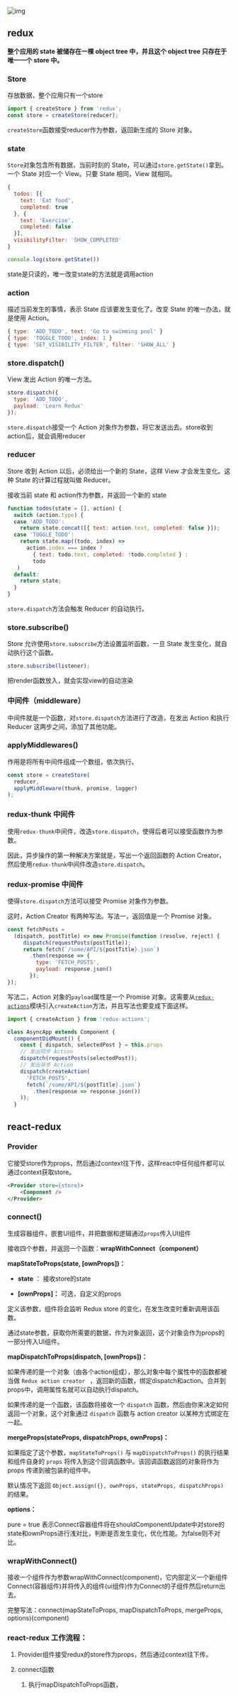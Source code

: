 ![img](http://www.ruanyifeng.com/blogimg/asset/2016/bg2016091802.jpg)



## redux

**整个应用的 state 被储存在一棵 object tree 中，并且这个 object tree 只存在于唯一一个 store 中。**



### Store

存放数据，整个应用只有一个store

```javascript
import { createStore } from 'redux';
const store = createStore(reducer);
```

`createStore`函数接受reducer作为参数，返回新生成的 Store 对象。



### state

`Store`对象包含所有数据，当前时刻的 State，可以通过`store.getState()`拿到。一个 State 对应一个 View。只要 State 相同，View 就相同。

```js
{
  todos: [{
    text: 'Eat food',
    completed: true
  }, {
    text: 'Exercise',
    completed: false
  }],
  visibilityFilter: 'SHOW_COMPLETED'
}
```

```js
console.log(store.getState())
```

state是只读的，唯一改变state的方法就是调用action



### action

描述当前发生的事情，表示 State 应该要发生变化了。改变 State 的唯一办法，就是使用 Action。

```js
{ type: 'ADD_TODO', text: 'Go to swimming pool' }
{ type: 'TOGGLE_TODO', index: 1 }
{ type: 'SET_VISIBILITY_FILTER', filter: 'SHOW_ALL' }
```



### store.dispatch()

 View 发出 Action 的唯一方法。

```javascript
store.dispatch({
  type: 'ADD_TODO',
  payload: 'Learn Redux'
});
```

`store.dispatch`接受一个 Action 对象作为参数，将它发送出去。store收到action后，就会调用reducer



### reducer

Store 收到 Action 以后，必须给出一个新的 State，这样 View 才会发生变化。这种 State 的计算过程就叫做 Reducer。

接收当前 state 和 action作为参数，并返回一个新的 state 

```js
function todos(state = [], action) {
  switch (action.type) {
  case 'ADD_TODO':
    return state.concat([{ text: action.text, completed: false }]);
  case 'TOGGLE_TODO':
    return state.map((todo, index) =>
      action.index === index ?
        { text: todo.text, completed: !todo.completed } :
        todo
   )
  default:
    return state;
  }
}
```

`store.dispatch`方法会触发 Reducer 的自动执行。



### store.subscribe()

Store 允许使用`store.subscribe`方法设置监听函数，一旦 State 发生变化，就自动执行这个函数。

```javascript
store.subscribe(listener);
```

把render函数放入，就会实现view的自动渲染



### 中间件（middleware）

中间件就是一个函数，对`store.dispatch`方法进行了改造，在发出 Action 和执行 Reducer 这两步之间，添加了其他功能。



### applyMiddlewares()

作用是将所有中间件组成一个数组，依次执行。

```javascript
const store = createStore(
  reducer,
  applyMiddleware(thunk, promise, logger)
);
```



### redux-thunk 中间件

使用`redux-thunk`中间件，改造`store.dispatch`，使得后者可以接受函数作为参数。

因此，异步操作的第一种解决方案就是，写出一个返回函数的 Action Creator，然后使用`redux-thunk`中间件改造`store.dispatch`。



### redux-promise 中间件

使得`store.dispatch`方法可以接受 Promise 对象作为参数。

这时，Action Creator 有两种写法。写法一，返回值是一个 Promise 对象。

```javascript
const fetchPosts = 
  (dispatch, postTitle) => new Promise(function (resolve, reject) {
     dispatch(requestPosts(postTitle));
     return fetch(`/some/API/${postTitle}.json`)
       .then(response => {
         type: 'FETCH_POSTS',
         payload: response.json()
       });
});
```



写法二，Action 对象的`payload`属性是一个 Promise 对象。这需要从[`redux-actions`](https://github.com/acdlite/redux-actions)模块引入`createAction`方法，并且写法也要变成下面这样。

```javascript
import { createAction } from 'redux-actions';

class AsyncApp extends Component {
  componentDidMount() {
    const { dispatch, selectedPost } = this.props
    // 发出同步 Action
    dispatch(requestPosts(selectedPost));
    // 发出异步 Action
    dispatch(createAction(
      'FETCH_POSTS', 
      fetch(`/some/API/${postTitle}.json`)
        .then(response => response.json())
    ));
  }
```





## react-redux

### Provider

它接受store作为props，然后通过context往下传，这样react中任何组件都可以通过context获取store。

```html
<Provider store={store}>
    <Component />
</Provider>
```



### connect()

生成容器组件，嵌套UI组件，并把数据和逻辑通过`props`传入UI组件

接收四个参数，并返回一个函数：**wrapWithConnect（component）**



**mapStateToProps(state, [ownProps])：**

- **state** ： 接收store的state

- **[ownProps]：** 可选，自定义的props

定义该参数，组件将会监听 Redux store 的变化，在发生改变时重新调用该函数。

通过state参数，获取你所需要的数据，作为对象返回，这个对象会作为props的一部分传入UI组件。



**mapDispatchToProps(dispatch, [ownProps])：**

如果传递的是一个对象（由各个action组成），那么对象中每个属性中的函数都被当做 `Redux action creator ` ，返回新的函数，绑定dispatch和action。合并到props中，调用属性名就可以自动执行dispatch。

如果传递的是一个函数，该函数将接收一个 `dispatch` 函数，然后由你来决定如何返回一个对象，这个对象通过 `dispatch` 函数与 action creator 以某种方式绑定在一起。



**mergeProps(stateProps, dispatchProps, ownProps)：**

如果指定了这个参数，`mapStateToProps()` 与 `mapDispatchToProps()` 的执行结果和组件自身的 `props` 将传入到这个回调函数中。该回调函数返回的对象将作为 props 传递到被包装的组件中。

默认情况下返回 `Object.assign({}, ownProps, stateProps, dispatchProps)` 的结果。



**options：**

pure = true 表示Connect容器组件将在shouldComponentUpdate中对store的state和ownProps进行浅对比，判断是否发生变化，优化性能。为false则不对比。



### wrapWithConnect()

接收一个组件作为参数wrapWithConnect(component)，它内部定义一个新组件Connect(容器组件)并将传入的组件(ui组件)作为Connect的子组件然后return出去。

完整写法：connect(mapStateToProps, mapDispatchToProps, mergeProps, options)(component)



### react-redux 工作流程：

1. Provider组件接受redux的store作为props，然后通过context往下传。

2. connect函数
   1. 执行mapDispatchToProps函数，